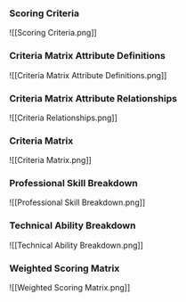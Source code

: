 ### Scoring Criteria
![[Scoring Criteria.png]]

### Criteria Matrix Attribute Definitions
![[Criteria Matrix Attribute Definitions.png]]

### Criteria Matrix Attribute Relationships
![[Criteria Relationships.png]]

### Criteria Matrix
![[Criteria Matrix.png]]

### Professional Skill Breakdown
![[Professional Skill Breakdown.png]]

### Technical Ability Breakdown
![[Technical Ability Breakdown.png]]

### Weighted Scoring Matrix
![[Weighted Scoring Matrix.png]]